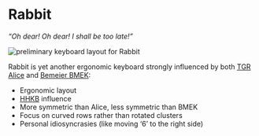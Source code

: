 # Rabbit
*“Oh dear! Oh dear! I shall be too late!”*

![preliminary keyboard layout for Rabbit](/img/rabbit-prelim.jpg)

Rabbit is yet another ergonomic keyboard strongly influenced by both [TGR Alice](https://geekhack.org/index.php?topic=95009.0) and [Bemeier BMEK](https://github.com/bemeier/bmek):
* Ergonomic layout
* [HHKB](https://www.hhkeyboard.com/) influence
* More symmetric than Alice, less symmetric than BMEK
* Focus on curved rows rather than rotated clusters
* Personal idiosyncrasies (like moving ‘6’ to the right side)

